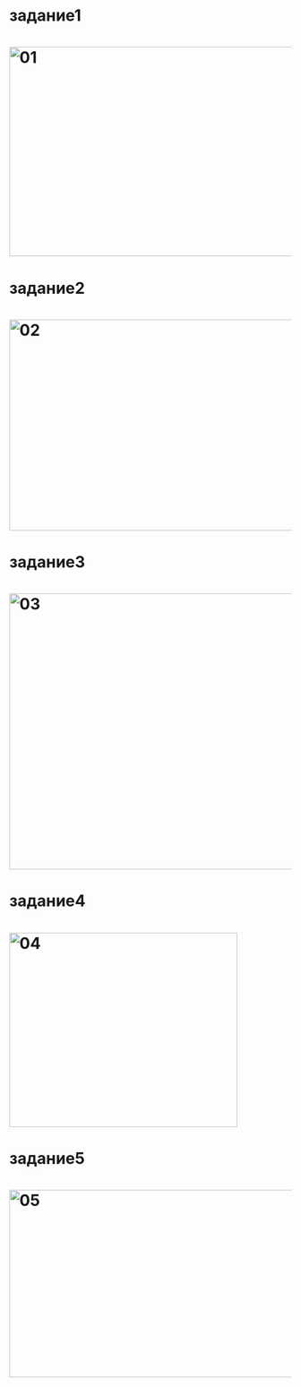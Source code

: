 <h1> задание1 <h1>

<img width="968" height="374" alt="01" src="https://github.com/user-attachments/assets/b16f8ad9-0fe6-4e09-b77e-8091cd089a4b" />

<h1> задание2 <h1>

<img width="621" height="377" alt="02" src="https://github.com/user-attachments/assets/5afdde95-23cd-4f62-8308-bc3ac245db1c" />

<h1> задание3 <h1>

<img width="666" height="493" alt="03" src="https://github.com/user-attachments/assets/8988b6ea-7f6d-4747-a1bf-1bc67b187c60" />

<h1> задание4 <h1>

<img width="407" height="347" alt="04" src="https://github.com/user-attachments/assets/d4ab580a-bc74-4cd3-836b-663577cab233" />


<h1> задание5 <h1>

<img width="726" height="335" alt="05" src="https://github.com/user-attachments/assets/10f07a31-04f6-457b-8dc2-cd7050c363f3" />
